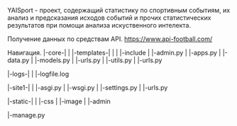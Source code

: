 YAISport - проект, содержащий статистику по спортивным событиям, их анализ и предсказания исходов событий и прочих статистических результатов при помощи анализа искуственного интелекта.

Получение данных по средствам API. https://www.api-football.com/

Навигация.
|-core-|
|      |-templates-|
|      |           |-include
|      |-admin.py
|      |-apps.py
|      |-data.py
|      |-models.py
|      |-urls.py
|      |-utils.py
|      |-urls.py

|-logs-|
|      |-logfile.log

|-site1-|
|       |-asgi.py
|       |-wsgi.py
|       |-settings.py
|       |-urls.py

|-static-|
|        |-css
|        |-image
|        |-admin

|-manage.py
